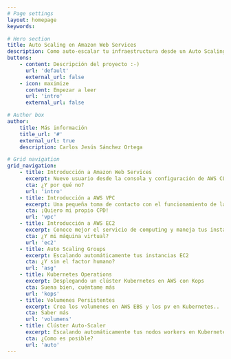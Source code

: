 ```yaml
---
# Page settings
layout: homepage
keywords:

# Hero section
title: Auto Scaling en Amazon Web Services
description: Como auto-escalar tu infraestructura desde un Auto Scaling Group(ASG) a un Clúster con Kubernetes
buttons:
    - content: Descripción del proyecto :-)
      url: 'default'
      external_url: false
    - icon: maximize
      content: Empezar a leer 
      url: 'intro'
      external_url: false

# Author box
author:
    title: Más información
    title_url: '#'
    external_url: true
    description: Carlos Jesús Sánchez Ortega

# Grid navigation
grid_navigation:
    - title: Introducción a Amazon Web Services
      excerpt: Nuevo usuario desde la consola y configuración de AWS CLI
      cta: ¿Y por qué no?
      url: 'intro'
    - title: Introducción a AWS VPC
      excerpt: Una pequeña toma de contacto con el funcionamiento de las redes en AWS
      cta: ¡Quiero mi propio CPD!
      url: 'vpc'
    - title: Introducción a AWS EC2
      excerpt: Conoce mejor el servicio de computing y maneja tus instancias
      cta: ¿Y mi máquina virtual?
      url: 'ec2'
    - title: Auto Scaling Groups
      excerpt: Escalando automáticamente tus instancias EC2
      cta: ¿Y sin el factor humano?
      url: 'asg'
    - title: Kubernetes Operations
      excerpt: Desplegando un clúster Kubernetes en AWS con Kops
      cta: Suena bien, cuéntame más
      url: 'kops'
    - title: Volumenes Persistentes
      excerpt: Crea los volumenes en AWS EBS y los pv en Kubernetes..
      cta: Saber más
      url: 'volumens'
    - title: Clúster Auto-Scaler
      excerpt: Escalando automáticamente tus nodos workers en Kubernetes
      cta: ¿Como es posible?
      url: 'auto'
---
```

